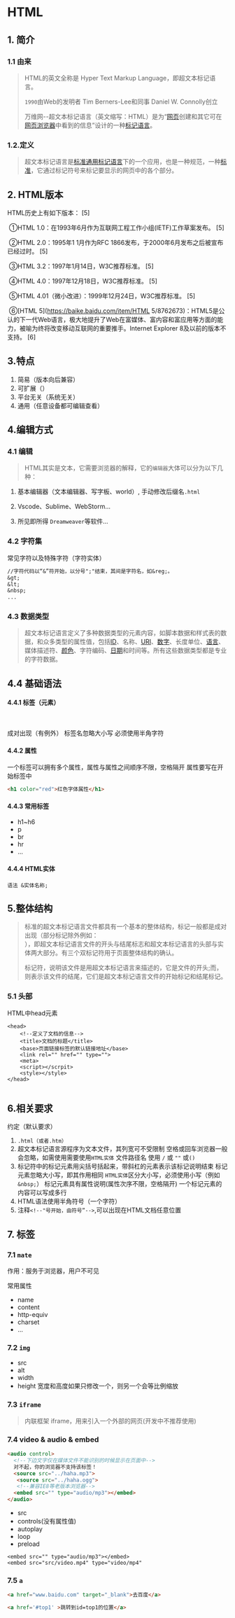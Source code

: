 # HTML

## 1. 简介

### 1.1 由来

> HTML的英文全称是 Hyper Text Markup Language，即超文本标记语言。
>
> `1990`由Web的发明者 Tim Berners-Lee和同事 Daniel W. Connolly创立
>
> 万维网--超文本标记语言（英文缩写：HTML）是为“[网页](https://baike.baidu.com/item/网页)创建和其它可在[网页浏览器](https://baike.baidu.com/item/网页浏览器)中看到的信息”设计的一种[标记语言](https://baike.baidu.com/item/标记语言)。

### 1.2.定义

> 超文本标记语言是[标准通用标记语言](https://baike.baidu.com/item/标准通用标记语言)下的一个应用，也是一种规范，一种[标准](https://baike.baidu.com/item/标准)，它通过标记符号来标记要显示的网页中的各个部分。



## 2. HTML版本

HTML历史上有如下版本： [5] 

​	①HTML 1.0：在1993年6月作为互联网工程工作小组(IETF)工作草案发布。 [5] 

​	②HTML 2.0：1995年1 1月作为RFC 1866发布，于2000年6月发布之后被宣布已经过时。 [5] 

​	③HTML 3.2：1997年1月14日，W3C推荐标准。 [5] 

​	④HTML 4.0：1997年12月18日，W3C推荐标准。 [5] 

​	⑤HTML 4.01（微小改进）：1999年12月24日，W3C推荐标准。 [5] 

​	⑥[HTML 5](https://baike.baidu.com/item/HTML 5/8762673)：HTML5是公认的下一代Web语言，极大地提升了Web在富媒体、富内容和富应用等方面的能力，被喻为终将改变移动互联网的重要推手。Internet Explorer 8及以前的版本不支持。 [6] 







## 3.特点

1. 简易（版本向后兼容）
2. 可扩展（）
3. 平台无关（系统无关）
4. 通用（任意设备都可编辑查看）





## 4.编辑方式

### 4.1 编辑

> HTML其实是文本，它需要浏览器的解释，它的`编辑器`大体可以分为以下几种：

1. 基本编辑器（文本编辑器、写字板、world）,
   手动修改后缀名`.html`
2. Vscode、Sublime、WebStorm...
   
3. 所见即所得 `Dreamweaver`等软件...



### 4.2 字符集

常见字符以及特殊字符（字符实体）

```txt
//字符代码以“&”符开始，以分号";"结束，其间是字符名，如&reg;。
&gt;
&lt;
&nbsp;
...
```



### 4.3 数据类型

> 超文本标记语言定义了多种数据类型的元素内容，如脚本数据和样式表的数据，和众多类型的属性值，包括[ID](https://baike.baidu.com/item/ID)、名称、[URI](https://baike.baidu.com/item/URI)、[数字](https://baike.baidu.com/item/数字)、长度单位、[语言](https://baike.baidu.com/item/语言)、媒体描述符、[颜色](https://baike.baidu.com/item/颜色)、字符编码、[日期](https://baike.baidu.com/item/日期)和时间等。所有这些数据类型都是专业的字符数据。



## 4.4 基础语法



#### 4.4.1 标签（元素）

​		

成对出现（有例外）
		标签名忽略大小写
		必须使用半角字符

#### 4.4.2 属性

一个标签可以拥有多个属性，属性与属性之间顺序不限，空格隔开 
属性要写在开始标签中

```html
<h1 color="red">红色字体属性</h1>
```



#### 4.4.3 常用标签

+ h1~h6
+ p
+ br
+ hr
+ ...

#### 4.4.4 HTML实体

```
语法 &实体名称;
```









## 5.整体结构

> 标准的超文本标记语言文件都具有一个基本的整体结构，标记一般都是成对出现（部分标记除外例如：<br/><img/>），即超文本标记语言文件的开头与结尾标志和超文本标记语言的头部与实体两大部分。有三个双标记符用于页面整体结构的确认。
>
> 标记符<html>，说明该文件是用超文本标记语言来描述的，它是文件的开头;而</html>，则表示该文件的结尾，它们是超文本标记语言文件的开始标记和结尾标记。



### 5.1 头部

<head></head>

HTML中head元素

```
<head>
	<!--定义了文档的信息-->
	<title>文档的标题</title>
	<base>页面链接标签的默认链接地址</base>
	<link rel="" href="" type="">
	<meta>
	<script></scrpit>
	<style></style>
</head>
	
```





## 6.相关要求

约定（默认要求）

1.  `.html（或者.htm）`
2. 超文本标记语言源程序为文本文件，其列宽可不受限制
   空格或回车浏览器一般会忽略，如需使用需要使用`HTML实体`
   文件路径名 使用 `/` 或 `""` 或`()`
3. 标记符中的标记元素用尖括号括起来，带斜杠的元素表示该标记说明结束
   标记元素忽略大小写，即其作用相同
   `HTML实体`区分大小写，必须使用小写（例如`&nbsp;`）
   标记元素具有属性说明(属性次序不限，空格隔开)
   一个标记元素的内容可以写成多行
4. HTML语法使用半角符号（一个字符）
5. 注释`<!--"号开始，由符号”-->`,可以出现在HTML文档任意位置





## 7. 标签

### 7.1 `mate`

作用：服务于浏览器，用户不可见

常用属性

+ name
+ content
+ http-equiv
+ charset
+ ...

 ### 7.2 `img`

+ src
+ alt
+ width
+ height
  宽度和高度如果只修改一个，则另一个会等比例缩放

### 7.3 `iframe`

> 内联框架 iframe，用来引入一个外部的网页(开发中不推荐使用)

### 7.4 video & audio  & embed

```html
<audio control>
  <!--下边文字仅在媒体文件不能识别的时候显示在页面中-->
  对不起，你的浏览器不支持该标签！
  <source src="../haha.mp3">
   <source src="../haha.ogg">
   <!--兼容IE8等老版本浏览器-->
  <embed src="" type="audio/mp3"></embed>
</audio>
```





+ src
+ controls(没有属性值)
+ autoplay
+ loop
+ preload



```
<embed src="" type="audio/mp3"></embed>
<embed src="src/video.mp4" type="video/mp4" 
```





### 7.5 `a`

```html
<a href="www.baidu.com" target="_blank">去百度</a>

<a href='#top1' >跳转到id=top1的位置</a>

 
```

